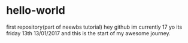 # hello-world
first repository(part of neewbs tutorial)
hey github im currently 17 yo its friday 13th 13/01/2017 and this is the start of my awesome journey.
